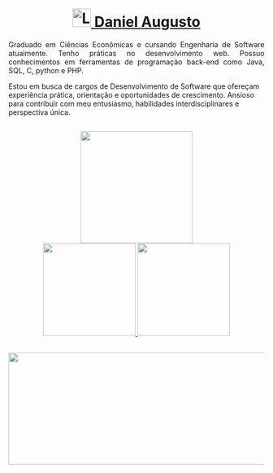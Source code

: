 <div style="text-align: center;">
    <h1 align="center">
        <a href="https://github.com/danielssaugusto/">
            <img alt="Logo Daniel Augusto" width="36px" src="https://static.wikia.nocookie.net/harrypotter/images/7/71/Ravenclaw_ClearBG.png/revision/latest?cb=20161020182442">
            <span>Daniel Augusto</span>
        </a>
    </h1>
</div>

<p align="justify">Graduado em Ciências Econômicas e cursando Engenharia de Software atualmente. Tenho práticas no desenvolvimento web. Possuo conhecimentos em ferramentas de programação back-end como Java, SQL, C, python e PHP.

Estou em busca de cargos de Desenvolvimento de Software que ofereçam experiência prática, orientação e oportunidades de crescimento. Ansioso para contribuir com meu entusiasmo, habilidades interdisciplinares e perspectiva única.
</p>

##
<div align="center">
    <img height="220em" src="https://streak-stats.demolab.com/?user=danielssaugusto&theme=tokyonight&background=000&border=5800FF&dates=FFF)](https://git.io/streak-stats" />
</div>

<div align="center">
  <a href="https://github.com/danielssaugusto">
  <img height="182em" src="https://github-readme-stats.vercel.app/api?username=danielssaugusto&show_icons=true&theme=tokyonight&hide_border=true&include_all_commits=true&count_private=true" />
  <img height="182em" src="https://github-readme-stats.vercel.app/api/top-langs/?username=danielssaugusto&layout=compact&langs_count=16&theme=tokyonight&hide_border=true" />
</div>

##

<p align="center">
  <img width="800" height="220" src="https://media2.giphy.com/media/v1.Y2lkPTc5MGI3NjExb3A0OHJiaGFhejkxZ3pxOHNtNnRxbHgzYndxeGh4dTlhejd3NDBuYyZlcD12MV9pbnRlcm5hbF9naWZfYnlfaWQmY3Q9Zw/yl3XErRq8qmmA/giphy.webp">
</p>

